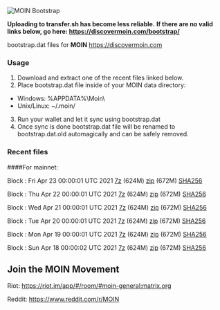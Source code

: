 ![MOIN Bootstrap](https://i.imgur.com/KjM1jMp.jpg)

**Uploading to transfer.sh has become less reliable.**
**If there are no valid links below, go here: https://discovermoin.com/bootstrap/**

bootstrap.dat files for **MOIN** https://discovermoin.com

### Usage

1. Download and extract one of the recent files linked below.
2. Place bootstrap.dat file inside of your MOIN data directory:
 - Windows: %APPDATA%\Moin\
 - Unix/Linux: ~/.moin/
3. Run your wallet and let it sync using bootstrap.dat
4. Once sync is done bootstrap.dat file will be renamed to bootstrap.dat.old automagically and can be safely removed.


### Recent files

####For mainnet:

Block : Fri Apr 23 00:00:01 UTC 2021 [7z](https://transfer.sh/cVqCg/bootstrap.dat.20210423.7z) (624M) [zip](https://transfer.sh/dcfLX/bootstrap.dat.20210423.zip) (672M) [SHA256](https://transfer.sh/a82bT/sha256.txt)

Block : Thu Apr 22 00:00:01 UTC 2021 [7z](https://transfer.sh/fJKj2/bootstrap.dat.20210422.7z) (624M) [zip](https://transfer.sh/dO1XY/bootstrap.dat.20210422.zip) (672M) [SHA256](https://transfer.sh/ISSoS/sha256.txt)

Block : Wed Apr 21 00:00:01 UTC 2021 [7z](https://transfer.sh/YWbSI/bootstrap.dat.20210421.7z) (624M) [zip](https://transfer.sh/1685I8/bootstrap.dat.20210421.zip) (672M) [SHA256](https://transfer.sh/2xtb3/sha256.txt)

Block : Tue Apr 20 00:00:01 UTC 2021 [7z](https://transfer.sh/tTa6H/bootstrap.dat.20210420.7z) (624M) [zip](https://transfer.sh/WkJ59/bootstrap.dat.20210420.zip) (672M) [SHA256](https://transfer.sh/RK8kI/sha256.txt)

Block : Mon Apr 19 00:00:01 UTC 2021 [7z](https://transfer.sh/ZdrVY/bootstrap.dat.20210419.7z) (624M) [zip](https://transfer.sh/YQMG5/bootstrap.dat.20210419.zip) (672M) [SHA256](https://transfer.sh/W74Ak/sha256.txt)

Block : Sun Apr 18 00:00:02 UTC 2021 [7z](https://transfer.sh/hXybp/bootstrap.dat.20210418.7z) (624M) [zip](https://transfer.sh/uYmI9/bootstrap.dat.20210418.zip) (672M) [SHA256](https://transfer.sh/11rYLm/sha256.txt)

## Join the MOIN Movement

Riot: https://riot.im/app/#/room/#moin-general:matrix.org

Reddit: https://www.reddit.com/r/MOIN
